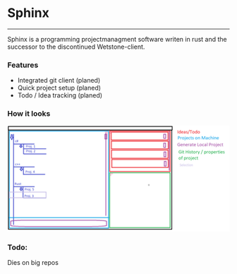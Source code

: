 # Sphinx
-------
Sphinx is a programming projectmanagment software writen in rust and the successor to the discontinued Wetstone-client.

### Features
- Integrated git client (planed)
- Quick project setup (planed)
- Todo / Idea tracking (planed)

### How it looks
![layout_sketch](./doc/assets/layout_sketch.png)

### Todo:
Dies on big repos